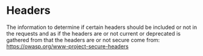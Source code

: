 # Headers

The information to determine if certain headers should be included or not in the requests and as if the headers are or not current or deprecated is gathered from that the headers are or not secure come from: https://owasp.org/www-project-secure-headers

